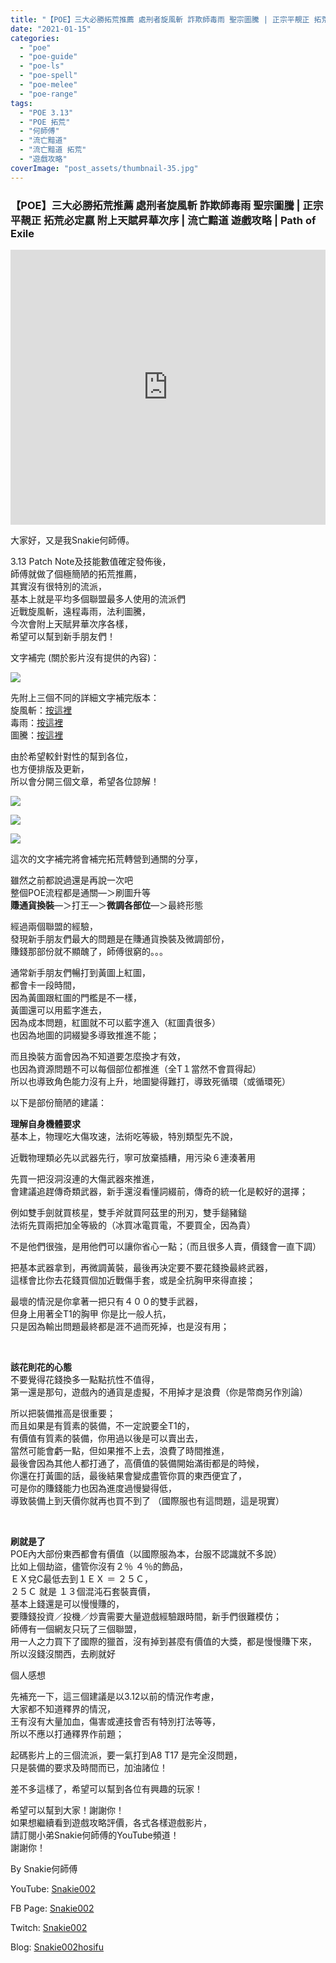 ```yaml
---
title: "【POE】三大必勝拓荒推薦 處刑者旋風斬 詐欺師毒雨 聖宗圖騰 | 正宗平靚正 拓荒必定嬴 | 附上天賦昇華次序 | 流亡黯道 遊戲攻略 | Path of Exile"
date: "2021-01-15"
categories: 
  - "poe"
  - "poe-guide"
  - "poe-ls"
  - "poe-spell"
  - "poe-melee"
  - "poe-range"
tags: 
  - "POE 3.13"
  - "POE 拓荒"
  - "何師傅"
  - "流亡黯道"
  - "流亡黯道 拓荒"
  - "遊戲攻略"
coverImage: "post_assets/thumbnail-35.jpg"
---
```


### 【POE】三大必勝拓荒推薦 處刑者旋風斬 詐欺師毒雨 聖宗圖騰 | 正宗平靚正 拓荒必定嬴 附上天賦昇華次序 | 流亡黯道 遊戲攻略 | Path of Exile

<iframe width="100%" height="440"src="https://www.youtube.com/embed/7Cde0N9e2Ho"
  title="YouTube video player" frameborder="0" allow="accelerometer; autoplay;
  clipboard-write; encrypted-media; gyroscope; picture-in-picture; web-share"
  referrerpolicy="strict-origin-when-cross-origin" allowfullscreen></iframe>

大家好，又是我Snakie何師傅。  

  
3.13 Patch Note及技能數值確定發佈後，  
師傅就做了個極簡陋的拓荒推薦，  
其實沒有很特別的流派，  
基本上就是平均多個聯盟最多人使用的流派們  
近戰旋風斬，遠程毒雨，法利圖騰，  
今次會附上天賦昇華次序各樣，  
希望可以幫到新手朋友們！  

  
文字補完 (關於影片沒有提供的內容)：  

  
![](post_assets/Slayer-1-1024x765.jpg)  

  
先附上三個不同的詳細文字補完版本：  
旋風斬：[按這裡](https://snakie002hosifu.blog/016-1)  
毒雨：[按這裡](https://snakie002hosifu.blog/016-2/)  
圖騰：[按這裡](https://snakie002hosifu.blog/016-3/)  

  
由於希望較針對性的幫到各位，  
也方便排版及更新，  
所以會分開三個文章，希望各位諒解！  

  
![](post_assets/pic0-1024x576.jpg)  

  
![](post_assets/PIC2-1024x576.jpg)  

  
![](post_assets/pic1-1024x576.jpg)  

  
這次的文字補完將會補完拓荒轉營到通關的分享，  

  
雖然之前都說過還是再說一次吧  
整個POE流程都是通關—＞刷圖升等  
**賺通貨換裝**—＞打王—＞**微調各部位**—＞最終形態  

  
經過兩個聯盟的經驗，  
發現新手朋友們最大的問題是在賺通貨換裝及微調部份，  
賺錢那部份就不顯醜了，師傅很窮的。。。  

  
通常新手朋友們暢打到黃圖上紅圖，  
都會卡一段時間，  
因為黃圖跟紅圖的門檻是不一樣，  
黃圖還可以用藍字進去，  
因為成本問題，紅圖就不可以藍字進入（紅圖貴很多）  
也因為地圖的詞綴變多導致推進不能；  

  
而且換裝方面會因為不知道要怎麼換才有效，  
也因為資源問題不可以每個部位都推進（全T１當然不會買得起）  
所以也導致角色能力沒有上升，地圖變得難打，導致死循環（或循環死）  

  
以下是部份簡陋的建議：  

  
**理解自身機體要求**  
基本上，物理吃大傷攻速，法術吃等級，特別類型先不說，  

  
近戰物理類必先以武器先行，寧可放棄插糟，用污染６連湊著用  

  
先買一把沒洞沒連的大傷武器來推進，  
會建議追趕傳奇類武器，新手還沒看懂詞綴前，傳奇的統一化是較好的選擇；  

  
例如雙手劍就買核星，雙手斧就買阿茲里的刑刃，雙手鎚豬鎚  
法術先買兩把加全等級的（冰買冰電買電，不要買全，因為貴）  

  
不是他們很強，是用他們可以讓你省心一點；（而且很多人賣，價錢會一直下調）  

  
把基本武器拿到，再微調黃裝，最後再決定要不要花錢換最終武器，  
這樣會比你去花錢買個加近戰傷手套，或是全抗胸甲來得直接；  

  
最壞的情況是你拿著一把只有４００的雙手武器，  
但身上用著全T1的胸甲 你是比一般人抗，  
只是因為輸出問題最終都是涯不過而死掉，也是沒有用；  

  
   

  
**該花則花的心態**  
不要覺得花錢換多一點點抗性不值得，  
第一還是那句，遊戲內的通貨是虛擬，不用掉才是浪費（你是幣商另作別論）  

  
所以把裝備推高是很重要；  
而且如果是有質素的裝備，不一定說要全T1的，  
有價值有質素的裝備，你用過以後是可以賣出去，  
當然可能會虧一點，但如果推不上去，浪費了時間推進，  
最後會因為其他人都打通了，高價值的裝備開始滿街都是的時候，  
你還在打黃圖的話，最後結果會變成盡管你買的東西便宜了，  
可是你的賺錢能力也因為進度過慢變得低，  
導致裝備上到天價你就再也買不到了 （國際服也有這問題，這是現實）  

  
   

  
**刷就是了**  
POE內大部份東西都會有價值（以國際服為本，台服不認識就不多說）  
比如上個劫盜，儘管你沒有２％ ４％的飾品，  
ＥＸ兌C最低去到１ＥＸ ＝ ２５Ｃ，  
２５Ｃ 就是 １３個混沌石套裝賣價，  
基本上錢還是可以慢慢賺的，  
要賺錢投資／投機／炒賣需要大量遊戲經驗跟時間，新手們很難模仿；  
師傅有一個網友只玩了三個聯盟，  
用一人之力買下了國際的獵首，沒有掉到甚麼有價值的大獎，都是慢慢賺下來，  
所以沒錢沒關西，去刷就好  

  
個人感想  

  
先補充一下，這三個建議是以3.12以前的情況作考慮，  
大家都不知道釋界的情況，  
王有沒有大量加血，傷害或連技會否有特別打法等等，  
所以不應以打通釋界作前題；  

  
起碼影片上的三個流派，要一氣打到A8 T17 是完全沒問題，  
只是裝備的要求及時間而已，加油諸位！  

  
差不多這樣了，希望可以幫到各位有興趣的玩家！  

  
希望可以幫到大家！謝謝你！  
如果想繼續看到遊戲攻略評價，各式各樣遊戲影片，  
請訂閱小弟Snakie何師傅的YouTube頻道！  
謝謝你！  

  
By Snakie何師傅  

  
YouTube: [Snakie002](https://www.youtube.com/c/Snakie002/)  

  
FB Page: [Snakie002](https://www.facebook.com/Snakie002/)  

  
Twitch: [Snakie002](https://www.twitch.tv/snakie002/)  

  
Blog: [Snakie002hosifu](https://snakie002hosifu.blog/)
